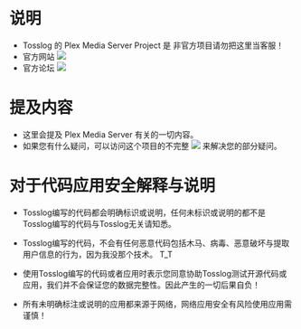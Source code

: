# 说明
- Tosslog 的 Plex Media Server Project 是 非官方项目请勿把这里当客服！
- 官方网站 [![](https://img.shields.io/badge/PLEX-tv-%23999)](https://forums.plex.tv/)
- 官方论坛 [![](https://img.shields.io/badge/PLEX%20-Forum%20-orange)](https://forums.plex.tv/)

# 提及内容
- 这里会提及 Plex Media Server 有关的一切内容。
- 如果您有什么疑问，可以访问这个项目的不完整 [![](https://img.shields.io/badge/PLEX-wiki-blue)](https://github.com/Tosslog/PlexMediaServer/wiki) 来解决您的部分疑问。

# 对于代码应用安全解释与说明

- Tosslog编写的代码都会明确标识或说明，任何未标识或说明的都不是Tosslog编写的代码与Tosslog无关请知悉。

- Tosslog编写的代码，不会有任何恶意代码包括木马、病毒、恶意破坏与提取用户信息的行为，因为我没那个技术。 T_T

- 使用Tosslog编写的代码或者应用时表示您同意协助Tosslog测试开源代码或应用，我们并不会保证您的数据完整性。因此产生的一切后果自负！

- 所有未明确标注或说明的应用都来源于网络，网络应用安全有风险使用应用需谨慎！
